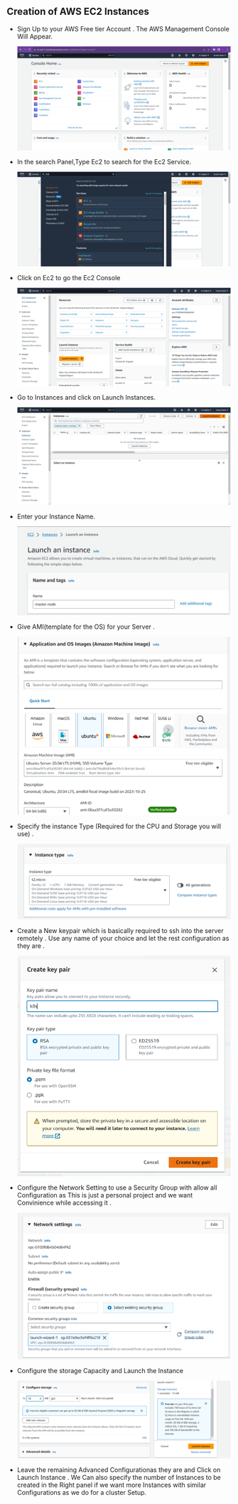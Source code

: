 ## Creation of AWS EC2 Instances
* Sign Up to your AWS Free tier Account . The AWS Management Console Will Appear.

  ![img](/img/Ec2/AWS-management-Console.png)

* In the search Panel,Type Ec2 to search for the Ec2 Service.

  ![img](../img/Ec2/Searching-EC2.png)

* Click on Ec2 to go the Ec2 Console

  ![img](../img/Ec2/Ec2-Console.png)

* Go to Instances and click on Launch Instances.
 
  ![img](../img/Ec2/Launch-instances.png)

* Enter your Instance Name.

  ![img](../img/Ec2/naming-the-Ec2-Instances.png)

* Give AMI(template for the OS) for your Server .

  ![img](../img/Ec2/choose-the-AMI.png)

* Specify the instance Type (Required for the CPU and Storage you will use) .

  ![img](../img/Ec2/Instance-type.png)

* Create a New keypair which is basically required to ssh into the server remotely . Use any name of your choice and let the rest configuration as they are .

  ![img](../img/Ec2/Creating-a-key-pair.png)

* Configure the Network Setting to use a Security Group with allow all Configuration as This is just a personal project and we want Convinience while accessing it .

  ![img](../img/Ec2/Network-Settings.png)

* Configure the storage Capacity and Launch the Instance

  ![img](../img/Ec2/Configure-storage.png)

* Leave the remaining Advanced Configurationas they are and Click on Launch Instance . We Can also specify the number of Instances to be created in the Right panel if we want more Instances with similar Configurations as we do for a cluster Setup.

